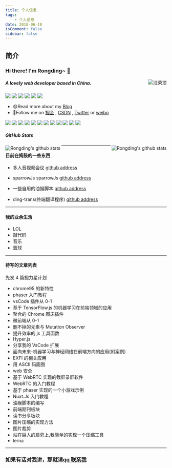 ```yaml
---
title: 个人信息
tags:
    - 个人信息
date: 2018-06-10
isComment: false
sidebar: false
---
```


## 简介

<!--
**wangrongding/wangrongding** is a ✨ _special_ ✨ repository because its `README.md` (this file) appears on your GitHub profile.

Here are some ideas to get you started:

- 🔭 I’m currently working on ...
- 🌱 I’m currently learning ...
- 👯 I’m looking to collaborate on ...
- 🤔 I’m looking for help with ...
- 💬 Ask me about ...
- 📫 How to reach me: ...
- 😄 Pronouns: ...
- ⚡ Fun fact: ...
-->

### Hi there! I'm Rongding~ 👋

<a href="https://github.com/wangrongding">
    <div align="right" >
        <img align="right" src="https://count.getloli.com/get/@:wangrongding" alt="汪荣顶" />
    </div>
</a>

<!-- ======================================================================== -->

##### A lovely web developer based in China.

[![](https://img.shields.io/badge/-FedTop-005A2B?style=flat-square&labelColor=005A2B&logo=Julia&logoColor=fff)](http://www.fedtop.com/)
[![](https://img.shields.io/badge/-汪荣顶-E6162D?style=flat-square&labelColor=9D1620&logo=Sina-Weibo&logoColor=white)](https://weibo.com/wangrongding)
[![](https://img.shields.io/badge/-Sparrow_wrd-1ca0f1?style=flat-square&labelColor=1ca0f1&logo=twitter&logoColor=white)](https://twitter.com/Sparrow_wrd)
[![](https://img.shields.io/badge/掘金-blue?style=flat-square)](https://juejin.cn/user/2858385963749223)
[![](https://img.shields.io/badge/-CSDN-FF3C00?style=flat-square)](https://blog.csdn.net/weixin_42038245)
[![](https://img.shields.io/badge/-知乎-fff?style=flat-square&logo=Zhihu&labelColor=ffffff&color=fff)](https://www.zhihu.com/people/rongding)

-   😄Read more about my [Blog](http://www.fedtop.com/)
-   👯Follow me on [掘金](https://juejin.cn/user/2858385963749223) , [CSDN](https://blog.csdn.net/weixin_42038245) , [Twitter](https://twitter.com/Sparrow_wrd) or [weibo](https://weibo.com/wangrongding)

![](https://img.shields.io/badge/-Nodejs-43853d?style=flat-square&logo=Node.js&logoColor=white)
![](https://img.shields.io/badge/-WebRTC-008000?style=flat-square&logo=WebRTC&labelColor=90EE90&color=fff)
![](https://img.shields.io/badge/-JavaScript-e5cd0c?style=flat-square&logo=JavaScript&labelColor=f7df1e&logoColor=000)
![](https://img.shields.io/badge/-Vue.js-29beb0?style=flat-square&logo=vue.js&labelColor=ffffff&color=4FC08D)
![](https://img.shields.io/badge/-NPM-CB3837?style=flat-square&logo=npm&logoColor=white)
![](https://img.shields.io/badge/-Github_Actions-2088FF?style=flat-square&logo=github-actions&logoColor=white)
![](https://img.shields.io/badge/-WebPack-1C78C0?style=flat-square&logo=WebPack&logoColor=white)
![](https://img.shields.io/badge/-Electron-white?style=flat-square&logo=electron&logoColor=white&color=47848F)
![](https://img.shields.io/badge/-KaliLinux-white?style=flat-square&logo=KaliLinux&logoColor=white&color=blue)
![](https://img.shields.io/badge/-MiniProgram-008000?style=flat-square&logo=WeChat&labelColor=fff&color=07C160)
![](https://img.shields.io/badge/-CodePen-white?style=flat-square&logo=CodePen&logoColor=white&color=000)
![](https://img.shields.io/badge/-Tampermonkey-black?style=flat-square&logo=Tampermonkey&labelColor=black&color=00485B)

##### GitHub Stats

<div align="center">
    <a href="https://github.com/wangrongding">
        <img align="left" src="https://github-readme-stats.vercel.app/api?username=wangrongding&show_icons=truee&include_all_commits=true&theme=onedark&hide=prs" alt="Rongding's github stats"/>
    </a>
    <a href="https://github.com/wangrongding">
        <img align="right" src="https://github-readme-stats.vercel.app/api/top-langs/?username=wangrongding&layout=compact&show_icons=truee&include_all_commits=true&theme=onedark&card_width=230" alt="Rongding's github stats"/>
    </a>
</div>

---

#### 目前在捣鼓的一些东西

-   多人音视频会议 [github address](https://github.com/wangrongding/sparrow-meeting)

-   sparrowJs sparrowJs [github address](https://github.com/wangrongding/sparrowJs)

-   一些自用的油猴脚本 [github address](https://github.com/wangrongding/ding-script.git)

-   ding-trans(终端翻译程序) [github address](https://github.com/wangrongding/ding-script.git)

---

#### 我的业余生活

-   LOL
-   敲代码
-   音乐
-   篮球

---

#### 待写的文章列表

先发 4 篇掘力星计划

-   chrome95 的新特性
-   phaser 入门教程
-   vsCode 插件从 0-1
-   基于 TensorFlow.js 的机器学习在前端领域的应用
-   聚合的 Chrome 图床插件
-   微前端从 0-1
-   删不掉的元素与 Mutation Observer
-   提升效率的 js 工具函数
-   Hyper.js
-   分享我的 VsCode 扩展
-   面向未来-机器学习与神经网络在前端方向的应用(附案例)
-   EXFI 的相关应用
-   用 ASCII 码画图
-   web 安全
-   基于 WebRTC 实现的截屏录屏软件
-   WebRTC 的入门教程
-   基于 phaser 实现的一个小游戏示例
-   Nuxt.Js 入门教程
-   油猴脚本的编写
-   前端期刊板块
-   读书分享板块
-   图片压缩的实现方法
-   图片裁剪
-   站在巨人的肩旁上,我简单的实现一个压缩工具
-   lerna

---

### 如果有话对我讲，那就请[qq 联系我](http://wpa.qq.com/msgrd?v=3&uin=729319240&site=qq&menu=yes)
